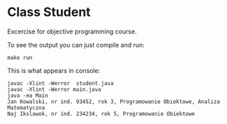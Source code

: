 # Class Student
Excercise for objective programming course.

To see the output you can just compile and run:

    make run

This is what appears in console:

    javac -Xlint -Werror  student.java
    javac -Xlint -Werror main.java
    java -ea Main
    Jan Kowalski, nr ind. 93452, rok 3, Programowanie Obiektowe, Analiza Matematyczna
    Naj Ikslawok, nr ind. 234234, rok 5, Programowanie Obiektowe
